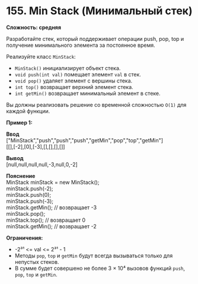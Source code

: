 # **155. Min Stack (Минимальный стек)**
**Сложность: средняя**

Разработайте стек, который поддерживает операции push, pop, top и получение минимального элемента за постоянное время.

Реализуйте класс `MinStack`:

* `MinStack()` инициализирует объект стека.
* `void push(int val)` помещает элемент `val` в стек.
* `void pop()` удаляет элемент с вершины стека.
* `int top()` возвращает верхний элемент стека.
* `int getMin()` возвращает минимальный элемент в стеке.

Вы должны реализовать решение со временной сложностью `O(1)` для каждой функции.

**Пример 1:**

**Ввод**  
["MinStack","push","push","push","getMin","pop","top","getMin"]  
[[],[-2],[0],[-3],[],[],[],[]]

**Вывод**  
[null,null,null,null,-3,null,0,-2]

**Пояснение**  
MinStack minStack = new MinStack();  
minStack.push(-2);  
minStack.push(0);  
minStack.push(-3);  
minStack.getMin(); // возвращает -3  
minStack.pop();  
minStack.top();    // возвращает 0  
minStack.getMin(); // возвращает -2

**Ограничения:**

* -2³¹ <= val <= 2³¹ - 1
* Методы `pop`, `top` и `getMin` будут всегда вызываться только для непустых стеков.
* В сумме будет совершено не более 3 × 10⁴ вызовов функций `push`, `pop`, `top` и `getMin`.